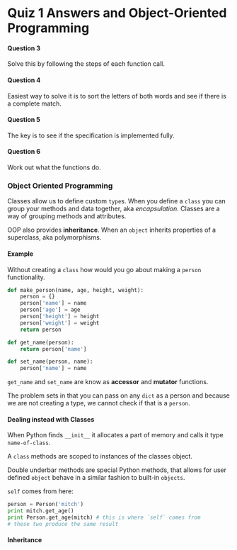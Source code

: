 Quiz 1 Answers and Object-Oriented Programming
==============================================

#### Question 3

Solve this by following the steps of each function call.

#### Question 4

Easiest way to solve it is to sort the letters of both words and see if there is a complete match.

#### Question 5

The key is to see if the specification is implemented fully.

#### Question 6

Work out what the functions do.

### Object Oriented Programming

Classes allow us to define custom `type`s. When you define a `class` you can group your methods and data together, aka *encapsulation*. Classes are a way of grouping methods and attributes.

OOP also provides **inheritance**. When an `object` inherits properties of a superclass, aka polymorphisms.

#### Example

Without creating a `class` how would you go about making a `person` functionality.

```Python
def make_person(name, age, height, weight):
    person = {}
    person['name'] = name
    person['age'] = age
    person['height'] = height
    person['weight'] = weight
    return person

def get_name(person):
    return person['name']

def set_name(person, name):
    person['name'] = name
```

`get_name` and `set_name` are know as **accessor** and **mutator** functions.

The problem sets in that you can pass on any `dict` as a person and because we are not creating a type, we cannot check if that is a `person`.

#### Dealing instead with Classes

When Python finds `__init__` it allocates a part of memory and calls it type `name-of-class`.

A `class` methods are scoped to instances of the classes object.

Double underbar methods are special Python methods, that allows for user defined `object` behave in a similar fashion to built-in `objects`.

`self` comes from here:

```Python
person = Person('mitch')
print mitch.get_age()
print Person.get_age(mitch) # this is where `self` comes from
# these two produce the same result
```

#### Inheritance


